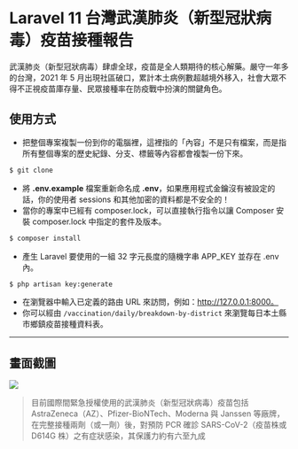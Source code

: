 # Laravel 11 台灣武漢肺炎（新型冠狀病毒）疫苗接種報告

武漢肺炎（新型冠狀病毒）肆虐全球，疫苗是全人類期待的核心解藥。嚴守一年多的台灣，2021 年 5 月出現社區破口，累計本土病例數超越境外移入，社會大眾不得不正視疫苗庫存量、民眾接種率在防疫戰中扮演的關鍵角色。

## 使用方式
- 把整個專案複製一份到你的電腦裡，這裡指的「內容」不是只有檔案，而是指所有整個專案的歷史紀錄、分支、標籤等內容都會複製一份下來。
```sh
$ git clone
```
- 將 __.env.example__ 檔案重新命名成 __.env__，如果應用程式金鑰沒有被設定的話，你的使用者 sessions 和其他加密的資料都是不安全的！
- 當你的專案中已經有 composer.lock，可以直接執行指令以讓 Composer 安裝 composer.lock 中指定的套件及版本。
```sh
$ composer install
```
- 產生 Laravel 要使用的一組 32 字元長度的隨機字串 APP_KEY 並存在 .env 內。
```sh
$ php artisan key:generate
```
- 在瀏覽器中輸入已定義的路由 URL 來訪問，例如：http://127.0.0.1:8000。
- 你可以經由 `/vaccination/daily/breakdown-by-district` 來瀏覽每日本土縣市鄉鎮疫苗接種資料表。

----

## 畫面截圖
![](https://i.imgur.com/CGyI55z.gif)
> 目前國際間緊急授權使用的武漢肺炎（新型冠狀病毒）疫苗包括 AstraZeneca（AZ）、Pfizer-BioNTech、Moderna 與 Janssen 等廠牌，在完整接種兩劑（或一劑）後，對預防 PCR 確診 SARS-CoV-2（疫苗株或 D614G 株）之有症狀感染，其保護力約有六至九成
